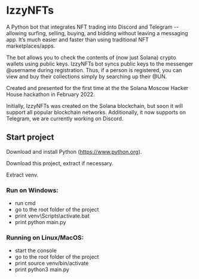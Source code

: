 # IzzyNFTs

A Python bot that integrates NFT trading into Discord and Telegram -- allowing surfing, selling, buying, and bidding without leaving a messaging app. It’s much easier and faster than using traditional NFT marketplaces/apps.

The bot allows you to check the contents of (now just Solana) crypto wallets using public keys. IzzyNFTs bot syncs public keys to the messenger @username during registration. Thus, if a person is registered, you can view and buy their collections simply by searching up their @UN. 


Created and presented for the first time at the the Solana Moscow Hacker House hackathon in February 2022.

Initially, IzzyNFTs was created on the Solana blockchain, but soon it will support all popular blockchain networks. Additionally, it now supports on Telegram, we are currently working on Discord.


## Start project

Download and install Python (https://www.python.org).

Download this project, extract if necessary.

Extract venv.


### Run on Windows:
- run cmd
- go to the root folder of the project
- print venv\Scripts\activate.bat
- print python main.py


### Running on Linux/MacOS:
- start the console
- go to the root folder of the project
- print source venv/bin/activate
- print python3 main.py

